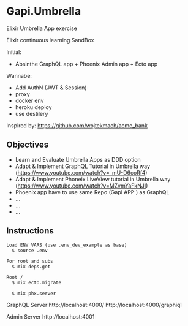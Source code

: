 # Gapi.Umbrella

Elixir Umbrella App exercise

Elixir continuous learning SandBox

Initial:
+ Absinthe GraphQL app + Phoenix Admin app  + Ecto app

Wannabe:
+ Add AuthN (JWT & Session)
+ proxy
+ docker env
+ heroku deploy
+ use destilery 


Inspired by: https://github.com/wojtekmach/acme_bank

## Objectives
  * Learn and Evaluate Umbrella Apps as DDD option
  * Adapt & Implement GraphQL Tutorial in Umbrella way (https://www.youtube.com/watch?v=_mU-D6coRf4)
  * Adapt & Implement Phoneix LiveView tutorial in Umbrella way (https://www.youtube.com/watch?v=MZvmYaFkNJI)
  * Phoenix app have to use same Repo (Gapi APP ) as GraphQL
  * ...
  * ...
  * ...




## Instructions

~~~
Load ENV VARS (use .env_dev_example as base)
  $ source .env

For root and subs
  $ mix deps.get 

Root /
  $ mix ecto.migrate

  $ mix phx.server
~~~


GraphQL Server
http://localhost:4000/
http://localhost:4000/graphiql

Admin Server
http://localhost:4001